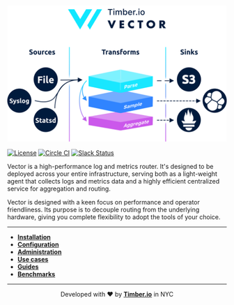<p align="center">
  <img src="./assets/readme_diagram.svg" alt="Vector">
</p>

[![License][license-badge]](LICENSE)
[![Circle CI][circleci-badge]][circleci-badge]
[![Slack Status][slack-badge]][slack-badge]

Vector is a high-performance log and metrics router. It's designed to be deployed across your entire infrastructure, serving both as a light-weight agent that collects logs and metrics data and a highly efficient centralized service for aggregation and routing.

Vector is designed with a keen focus on performance and operator friendliness. Its purpose is to decouple routing from the underlying hardware, giving you complete flexibility to adopt the tools of your choice.

---

* [**Installation**]()
* [**Configuration**]()
* [**Administration**]()
* [**Use cases**]()
* [**Guides**]()
* [**Benchmarks**]()

---

<p align="center">
  Developed with ❤️ by <strong><a href="https://timber.io">Timber.io</a></strong> in NYC
</p>


[circleci-badge]: https://circleci.com/gh/timberio/vector/tree/master.svg?style=shield
[license-badge]: https://img.shields.io/github/license/timberio/vector.svg
[slack-badge]: https://slack.linkerd.io/badge.svg
